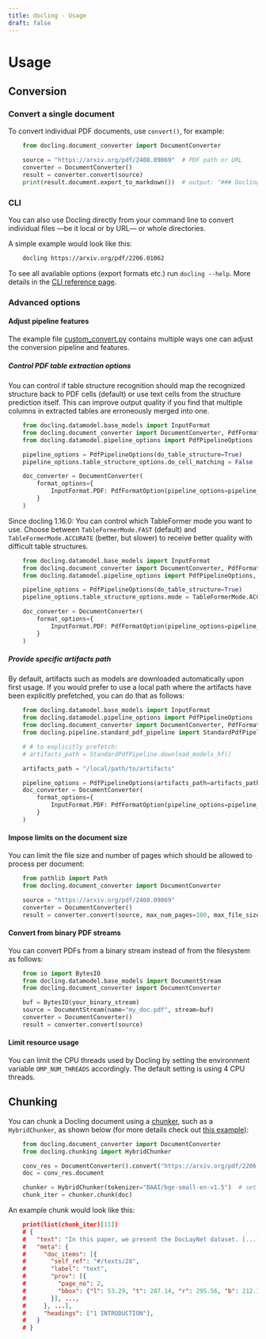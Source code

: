 ```yaml
---
title: docling - Usage
draft: false
---
```

# Usage

## Conversion

### Convert a single document

To convert individual PDF documents, use `convert()`, for example:
```python
    from docling.document_converter import DocumentConverter

    source = "https://arxiv.org/pdf/2408.09869"  # PDF path or URL
    converter = DocumentConverter()
    result = converter.convert(source)
    print(result.document.export_to_markdown())  # output: "### Docling Technical Report[...]"

```

### CLI

You can also use Docling directly from your command line to convert individual files —be it local or by URL— or whole directories.

A simple example would look like this:
```bash
    docling https://arxiv.org/pdf/2206.01062

```

To see all available options (export formats etc.) run `docling --help`. More details in the [CLI reference page](https://ds4sd.github.io/docling/reference/cli/).

### Advanced options

#### Adjust pipeline features

The example file [custom_convert.py](https://ds4sd.github.io/docling/examples/custom_convert/) contains multiple ways one can adjust the conversion pipeline and features.

##### Control PDF table extraction options

You can control if table structure recognition should map the recognized structure back to PDF cells (default) or use text cells from the structure prediction itself. This can improve output quality if you find that multiple columns in extracted tables are erroneously merged into one.
```python
    from docling.datamodel.base_models import InputFormat
    from docling.document_converter import DocumentConverter, PdfFormatOption
    from docling.datamodel.pipeline_options import PdfPipelineOptions

    pipeline_options = PdfPipelineOptions(do_table_structure=True)
    pipeline_options.table_structure_options.do_cell_matching = False  # uses text cells predicted from table structure model

    doc_converter = DocumentConverter(
        format_options={
            InputFormat.PDF: PdfFormatOption(pipeline_options=pipeline_options)
        }
    )

```

Since docling 1.16.0: You can control which TableFormer mode you want to use. Choose between `TableFormerMode.FAST` (default) and `TableFormerMode.ACCURATE` (better, but slower) to receive better quality with difficult table structures.
```python
    from docling.datamodel.base_models import InputFormat
    from docling.document_converter import DocumentConverter, PdfFormatOption
    from docling.datamodel.pipeline_options import PdfPipelineOptions, TableFormerMode

    pipeline_options = PdfPipelineOptions(do_table_structure=True)
    pipeline_options.table_structure_options.mode = TableFormerMode.ACCURATE  # use more accurate TableFormer model

    doc_converter = DocumentConverter(
        format_options={
            InputFormat.PDF: PdfFormatOption(pipeline_options=pipeline_options)
        }
    )

```

##### Provide specific artifacts path

By default, artifacts such as models are downloaded automatically upon first usage. If you would prefer to use a local path where the artifacts have been explicitly prefetched, you can do that as follows:
```python
    from docling.datamodel.base_models import InputFormat
    from docling.datamodel.pipeline_options import PdfPipelineOptions
    from docling.document_converter import DocumentConverter, PdfFormatOption
    from docling.pipeline.standard_pdf_pipeline import StandardPdfPipeline

    # # to explicitly prefetch:
    # artifacts_path = StandardPdfPipeline.download_models_hf()

    artifacts_path = "/local/path/to/artifacts"

    pipeline_options = PdfPipelineOptions(artifacts_path=artifacts_path)
    doc_converter = DocumentConverter(
        format_options={
            InputFormat.PDF: PdfFormatOption(pipeline_options=pipeline_options)
        }
    )

```

#### Impose limits on the document size

You can limit the file size and number of pages which should be allowed to process per document:
``` python
    from pathlib import Path
    from docling.document_converter import DocumentConverter

    source = "https://arxiv.org/pdf/2408.09869"
    converter = DocumentConverter()
    result = converter.convert(source, max_num_pages=100, max_file_size=20971520)

```

#### Convert from binary PDF streams

You can convert PDFs from a binary stream instead of from the filesystem as follows:
``` python
    from io import BytesIO
    from docling.datamodel.base_models import DocumentStream
    from docling.document_converter import DocumentConverter

    buf = BytesIO(your_binary_stream)
    source = DocumentStream(name="my_doc.pdf", stream=buf)
    converter = DocumentConverter()
    result = converter.convert(source)

```

#### Limit resource usage

You can limit the CPU threads used by Docling by setting the environment variable `OMP_NUM_THREADS` accordingly. The default setting is using 4 CPU threads.

## Chunking

You can chunk a Docling document using a [chunker](https://ds4sd.github.io/docling/concepts/chunking/), such as a `HybridChunker`, as shown below (for more details check out [this example](https://ds4sd.github.io/docling/examples/hybrid_chunking/)):
``` python
    from docling.document_converter import DocumentConverter
    from docling.chunking import HybridChunker

    conv_res = DocumentConverter().convert("https://arxiv.org/pdf/2206.01062")
    doc = conv_res.document

    chunker = HybridChunker(tokenizer="BAAI/bge-small-en-v1.5")  # set tokenizer as needed
    chunk_iter = chunker.chunk(doc)

```

An example chunk would look like this:
``` json
    print(list(chunk_iter)[11])
    # {
    #   "text": "In this paper, we present the DocLayNet dataset. [...]",
    #   "meta": {
    #     "doc_items": [{
    #       "self_ref": "#/texts/28",
    #       "label": "text",
    #       "prov": [{
    #         "page_no": 2,
    #         "bbox": {"l": 53.29, "t": 287.14, "r": 295.56, "b": 212.37, ...},
    #       }], ...,
    #     }, ...],
    #     "headings": ["1 INTRODUCTION"],
    #   }
    # }

```

